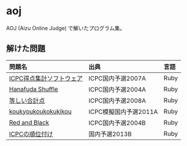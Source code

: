 # aoj

AOJ (Aizu Online Judge) で解いたプログラム集。

## 解けた問題

問題名|出典|言語
:--|:--|:--
[ICPC得点集計ソフトウェア](https://github.com/nyamadori/aoj/blob/master/icpc_domestic_2007/A.rb)|ICPC国内予選2007A|Ruby
[Hanafuda Shuffle](https://github.com/nyamadori/aoj/blob/master/icpc_domestic_2004/A.rb)|ICPC国内予選2004A|Ruby
[等しい合計点](https://github.com/nyamadori/aoj/blob/master/icpc_domestic_2008/A.rb)|ICPC国内予選2008A|Ruby
[koukyoukoukokukikou](https://github.com/nyamadori/aoj/blob/master/icpc_domestic_mock_2011/A.rb)|ICPC模擬国内予選2011A|Ruby
[Red and Black](https://github.com/nyamadori/aoj/blob/master/icpc_domestic_2004/B.rb)|ICPC国内予選2004B|Ruby
[ICPCの順位付け](https://github.com/nyamadori/aoj/blob/master/icpc_domestic_2013/B.rb)|国内予選2013B|Ruby
